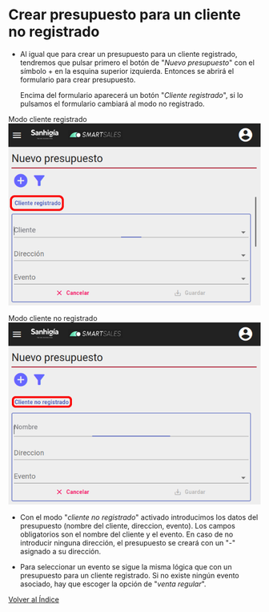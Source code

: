 # Crear presupuesto para un cliente no registrado

- Al igual que para crear un presupuesto para un cliente registrado, tendremos que pulsar primero el botón de "_Nuevo presupuesto_" con el símbolo + en la esquina superior izquierda. Entonces se abrirá el formulario para crear presupuesto.

  Encima del formulario aparecerá un botón "_Cliente registrado_", si lo pulsamos el formulario cambiará al modo no registrado.

Modo cliente registrado
![registrado](./img/registrado.png)

Modo cliente no registrado
![noregistrado](./img/noregistrado.png)

- Con el modo "_cliente no registrado_" activado introducimos los datos del presupuesto (nombre del cliente, direccion, evento). Los campos obligatorios son el nombre del cliente y el evento. En caso de no introducir ninguna dirección, el presupuesto se creará con un "-" asignado a su dirección.

- Para seleccionar un evento se sigue la misma lógica que con un presupuesto para un cliente registrado. Si no existe ningún evento asociado, hay que escoger la opción de "_venta regular_".

[Volver al Índice](../../../index.md)
